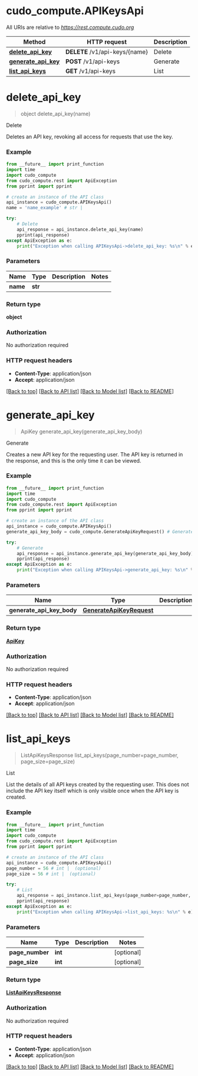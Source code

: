 # cudo_compute.APIKeysApi

All URIs are relative to *https://rest.compute.cudo.org*

Method | HTTP request | Description
------------- | ------------- | -------------
[**delete_api_key**](APIKeysApi.md#delete_api_key) | **DELETE** /v1/api-keys/{name} | Delete
[**generate_api_key**](APIKeysApi.md#generate_api_key) | **POST** /v1/api-keys | Generate
[**list_api_keys**](APIKeysApi.md#list_api_keys) | **GET** /v1/api-keys | List


# **delete_api_key**
> object delete_api_key(name)

Delete

Deletes an API key, revoking all access for requests that use the key.

### Example
```python
from __future__ import print_function
import time
import cudo_compute
from cudo_compute.rest import ApiException
from pprint import pprint

# create an instance of the API class
api_instance = cudo_compute.APIKeysApi()
name = 'name_example' # str | 

try:
    # Delete
    api_response = api_instance.delete_api_key(name)
    pprint(api_response)
except ApiException as e:
    print("Exception when calling APIKeysApi->delete_api_key: %s\n" % e)
```

### Parameters

Name | Type | Description  | Notes
------------- | ------------- | ------------- | -------------
 **name** | **str**|  | 

### Return type

**object**

### Authorization

No authorization required

### HTTP request headers

 - **Content-Type**: application/json
 - **Accept**: application/json

[[Back to top]](#) [[Back to API list]](../README.md#documentation-for-api-endpoints) [[Back to Model list]](../README.md#documentation-for-models) [[Back to README]](../README.md)

# **generate_api_key**
> ApiKey generate_api_key(generate_api_key_body)

Generate

Creates a new API key for the requesting user. The API key is returned in the response, and this is the only time it can be viewed.

### Example
```python
from __future__ import print_function
import time
import cudo_compute
from cudo_compute.rest import ApiException
from pprint import pprint

# create an instance of the API class
api_instance = cudo_compute.APIKeysApi()
generate_api_key_body = cudo_compute.GenerateApiKeyRequest() # GenerateApiKeyRequest | 

try:
    # Generate
    api_response = api_instance.generate_api_key(generate_api_key_body)
    pprint(api_response)
except ApiException as e:
    print("Exception when calling APIKeysApi->generate_api_key: %s\n" % e)
```

### Parameters

Name | Type | Description  | Notes
------------- | ------------- | ------------- | -------------
 **generate_api_key_body** | [**GenerateApiKeyRequest**](GenerateApiKeyRequest.md)|  | 

### Return type

[**ApiKey**](ApiKey.md)

### Authorization

No authorization required

### HTTP request headers

 - **Content-Type**: application/json
 - **Accept**: application/json

[[Back to top]](#) [[Back to API list]](../README.md#documentation-for-api-endpoints) [[Back to Model list]](../README.md#documentation-for-models) [[Back to README]](../README.md)

# **list_api_keys**
> ListApiKeysResponse list_api_keys(page_number=page_number, page_size=page_size)

List

List the details of all API keys created by the requesting user. This does not include the API key itself which is only visible once when the API key is created.

### Example
```python
from __future__ import print_function
import time
import cudo_compute
from cudo_compute.rest import ApiException
from pprint import pprint

# create an instance of the API class
api_instance = cudo_compute.APIKeysApi()
page_number = 56 # int |  (optional)
page_size = 56 # int |  (optional)

try:
    # List
    api_response = api_instance.list_api_keys(page_number=page_number, page_size=page_size)
    pprint(api_response)
except ApiException as e:
    print("Exception when calling APIKeysApi->list_api_keys: %s\n" % e)
```

### Parameters

Name | Type | Description  | Notes
------------- | ------------- | ------------- | -------------
 **page_number** | **int**|  | [optional] 
 **page_size** | **int**|  | [optional] 

### Return type

[**ListApiKeysResponse**](ListApiKeysResponse.md)

### Authorization

No authorization required

### HTTP request headers

 - **Content-Type**: application/json
 - **Accept**: application/json

[[Back to top]](#) [[Back to API list]](../README.md#documentation-for-api-endpoints) [[Back to Model list]](../README.md#documentation-for-models) [[Back to README]](../README.md)

